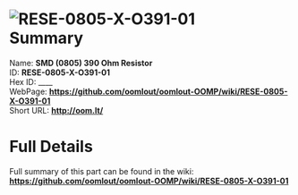 
![RESE-0805-X-O391-01](https://github.com/oomlout/oomlout-OOMP/blob/master/parts/RESE-0805-X-O391-01/RESE-0805-X-O391-01_420.jpg)   
Summary
=================
  
Name: __SMD (0805) 390 Ohm Resistor__    
ID: __RESE-0805-X-O391-01__   
Hex ID: ____   
WebPage: __https://github.com/oomlout/oomlout-OOMP/wiki/RESE-0805-X-O391-01__   
Short URL: __http://oom.lt/__   

Full Details
==========================
Full summary of this part can be found in the wiki:   
__https://github.com/oomlout/oomlout-OOMP/wiki/RESE-0805-X-O391-01__    

